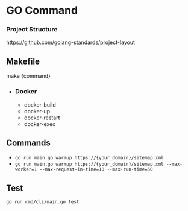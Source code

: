 # GO Command

### Project Structure
https://github.com/golang-standards/project-layout

## Makefile

make {command}

- ### Docker

  - docker-build
  - docker-up
  - docker-restart
  - docker-exec

## Commands

-  ``` go run main.go warmup https://{your_domain}/sitemap.xml ```
-  ``` go run main.go warmup https://{your_domain}/sitemap.xml --max-worker=1 --max-request-in-time=10 --max-run-time=50 ```


## Test

```
go run cmd/cli/main.go test
```